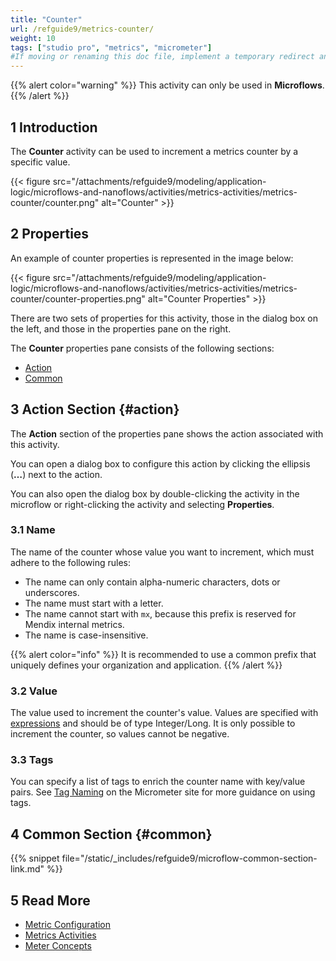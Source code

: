 ```yaml
---
title: "Counter"
url: /refguide9/metrics-counter/
weight: 10
tags: ["studio pro", "metrics", "micrometer"]
#If moving or renaming this doc file, implement a temporary redirect and let the respective team know they should update the URL in the product. See Mapping to Products for more details.
---
```


{{% alert color="warning" %}}
This activity can only be used in **Microflows**.
{{% /alert %}}

## 1 Introduction

The **Counter** activity can be used to increment a metrics counter by a specific value.

{{< figure src="/attachments/refguide9/modeling/application-logic/microflows-and-nanoflows/activities/metrics-activities/metrics-counter/counter.png" alt="Counter" >}}

## 2 Properties

An example of counter properties is represented in the image below:

{{< figure src="/attachments/refguide9/modeling/application-logic/microflows-and-nanoflows/activities/metrics-activities/metrics-counter/counter-properties.png" alt="Counter Properties" >}}

There are two sets of properties for this activity, those in the dialog box on the left, and those in the properties pane on the right.

The **Counter** properties pane consists of the following sections:

* [Action](#action)
* [Common](#common)

## 3 Action Section {#action}

The **Action** section of the properties pane shows the action associated with this activity.

You can open a dialog box to configure this action by clicking the ellipsis (**…**) next to the action.

You can also open the dialog box by double-clicking the activity in the microflow or right-clicking the activity and selecting **Properties**.

### 3.1 Name

The name of the counter whose value you want to increment, which must adhere to the following rules:

* The name can only contain alpha-numeric characters, dots or underscores.
* The name must start with a letter.
* The name cannot start with `mx`, because this prefix is reserved for Mendix internal metrics.
* The name is case-insensitive.

{{% alert color="info" %}}
It is recommended to use a common prefix that uniquely defines your organization and application.
{{% /alert %}}

### 3.2 Value

The value used to increment the counter's value. Values are specified with [expressions](/refguide9/expressions/) and should be of type Integer/Long. It is only possible to increment the counter, so values cannot be negative.

### 3.3 Tags

You can specify a list of tags to enrich the counter name with key/value pairs. See [Tag Naming](https://micrometer.io/docs/concepts#_tag_naming) on the Micrometer site for more guidance on using tags.

## 4 Common Section {#common}

{{% snippet file="/static/_includes/refguide9/microflow-common-section-link.md" %}}

## 5 Read More

* [Metric Configuration](/refguide9/metrics/)
* [Metrics Activities](/refguide9/metrics-activities/)
* [Meter Concepts](https://micrometer.io/docs/concepts)
